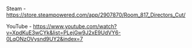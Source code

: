 Steam - https://store.steampowered.com/app/2907870/Room_817_Directors_Cut/  

YouTube - https://www.youtube.com/watch?v=XpdKuE3wCYk&list=PLejGw9J2xE9UdVY6-0LqONzOVysnd9UY2&index=7